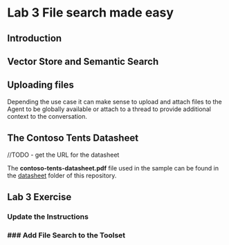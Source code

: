 # Lab 3 File search made easy

## Introduction

## Vector Store and Semantic Search

## Uploading files

Depending the use case it can make sense to upload and attach files to the Agent to be globally available or attach to a thread to provide additional context to the conversation.

## The Contoso Tents Datasheet

//TODO - get the URL for the datasheet

The **contoso-tents-datasheet.pdf** file used in the sample can be found in the [datasheet](https://github.com/gloveboxes/contoso-sales-azure-openai-assistant/tree/main/resources) folder of this repository.

## Lab 3 Exercise

### Update the Instructions

### ### Add File Search to the Toolset

